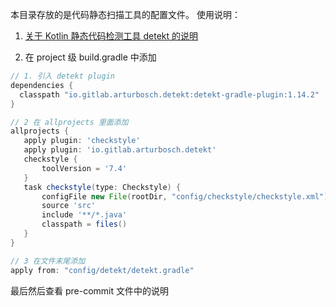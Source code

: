 本目录存放的是代码静态扫描工具的配置文件。
使用说明：

1. [关于 Kotlin 静态代码检测工具 detekt 的说明](https://github.com/daishengda2018/AndroidCopywritingConverter/blob/master/%E5%85%B3%E4%BA%8E%20Kotlin%20%E9%9D%99%E6%80%81%E4%BB%A3%E7%A0%81%E6%A3%80%E6%B5%8B%E5%B7%A5%E5%85%B7%20detekt%20%E7%9A%84%E8%AF%B4%E6%98%8E.md)

2. 在 project 级 build.gradle 中添加

 ```groovy
// 1. 引入 detekt plugin
dependencies {
   classpath "io.gitlab.arturbosch.detekt:detekt-gradle-plugin:1.14.2"
}

// 2 在 allprojects 里面添加
allprojects {
    apply plugin: 'checkstyle'
    apply plugin: 'io.gitlab.arturbosch.detekt'
    checkstyle {
        toolVersion = '7.4'
    }
    task checkstyle(type: Checkstyle) {
        configFile new File(rootDir, "config/checkstyle/checkstyle.xml")
        source 'src'
        include '**/*.java'
        classpath = files()
    }
}

// 3 在文件末尾添加 
apply from: "config/detekt/detekt.gradle"
```
最后然后查看 pre-commit 文件中的说明